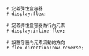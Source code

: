 ```
# 定義彈性盒容器
# display:flex;
```

```
# 定義彈性盒容器為行內元素
# display:inline-flex;
```

```
# 設置容器內元素流動的方向
# flex-direction:row-reverse;
```